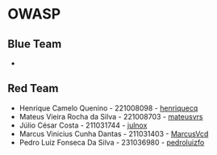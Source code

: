# OWASP

## Blue Team

- 

## Red Team

- Henrique Camelo Quenino - 221008098 - [henriquecq](https://github.com/henriquecq)
- Mateus Vieira Rocha da Silva - 221008703 - [mateusvrs](https://github.com/mateusvrs)
- Júlio César Costa - 211031744 - [julnox](https://github.com/julnox)
- Marcus Vinicius Cunha Dantas - 211031403 - [MarcusVcd](https://github.com/MarcusVcd)
- Pedro Luiz Fonseca Da Silva - 231036980 - [pedroluizfo](https://github.com/pedroluizfo)
